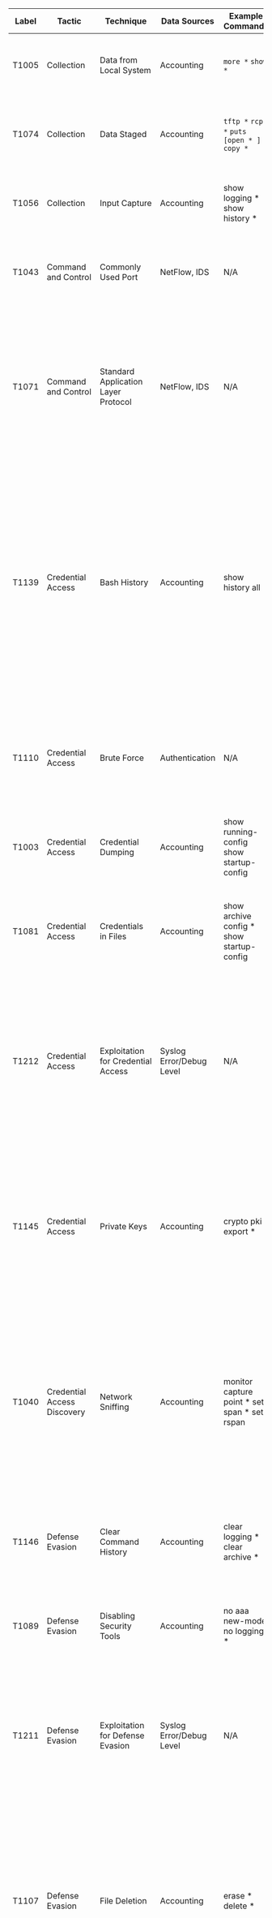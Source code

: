 | Label | Tactic                                                             | Technique                                       | Data Sources                                                | Example Commands                                           | Comments                                                                                                                                                                                                                                                                                                                                                                                                                                                                                                               |
|-------|--------------------------------------------------------------------|-------------------------------------------------|-------------------------------------------------------------|------------------------------------------------------------|------------------------------------------------------------------------------------------------------------------------------------------------------------------------------------------------------------------------------------------------------------------------------------------------------------------------------------------------------------------------------------------------------------------------------------------------------------------------------------------------------------------------|
| T1005 | Collection                                                         | Data from Local System                          | Accounting                                                  | `more *`  `show *`                                             | This is not exfiltration of files, but reading them locally for information or copying.                                                                                                                                                                                                                                                                                                                                                                                                                              |
| T1074 | Collection                                                         | Data Staged                                     | Accounting                                                  | `tftp *`  `rcp *`  `puts [open * ]`  `copy *`                      | Files can be copied to the device or written on the device if it supports the "Tool Command Shell" (TCL).                                                                                                                                                                                                                                                                                                                                                                                                            |
| T1056 | Collection                                                         | Input Capture                                   | Accounting                                                  | show logging *  show history *                             | Adversaries can use logs to view what has recently been input by administrators to collect data.                                                                                                                                                                                                                                                                                                                                                                                                                     |
| T1043 | Command and Control                                                | Commonly Used Port                              | NetFlow, IDS                                                | N/A                                                        | Use network traffic to see how, when and by whom the common ports are being accessed.                                                                                                                                                                                                                                                                                                                                                                                                                                |
| T1071 | Command and Control                                                | Standard Application Layer Protocol             | NetFlow, IDS                                                | N/A                                                        | Use network traffic to see how standard protocols are being used. Encryption of SSH and HTTPS will make this difficult, but tuple based meta-data can still show helpful information in determining legitimacy                                                                                                                                                                                                                                                                                                  |
| T1139 | Credential Access                                                  | Bash History                                    | Accounting                                                  | show history all                                           | This Technique is only Linux currently, but the suggestion here is to expand it to include network devices. This command can very likely show credentials input from the command line, to include passwords, as well as keys for varying network tunnel configurations, SNMP community strings, and other valuable information to an adversary.                                                                                                                                                             |
| T1110 | Credential Access                                                  | Brute Force                                     | Authentication                                              | N/A                                                        | Similar to regular hosts, check for repeated authentication attempts in a small time frame against the varying authentication services: SSH, Telnet, Web login.                                                                                                                                                                                                                                                                                                                                                    |
| T1003 | Credential Access                                                  | Credential Dumping                              | Accounting                                                  | show running-config  show startup-config                   | This would allow the adversary to see what local users are configured on the system                                                                                                                                                                                                                                                                                                                                                                                                                                  |
| T1081 | Credential Access                                                  | Credentials in Files                            | Accounting                                                  | show archive config *  show startup-config                 | An adversary could look at the current saved configuration or the archive configurations to find old credentials that may be useful later.                                                                                                                                                                                                                                                                                                                                                                          |
| T1212 | Credential Access                                                  | Exploitation for Credential Access              | Syslog Error/Debug Level                                    | N/A                                                        | If specific known or zero-day vulnerabilities are not patched and get exploited, they generally create errors as the system isn't designed to work that way. These errors can be monitored for abnormalities to find exploit attempts.                                                                                                                                                                                                                                                                          |
| T1145 | Credential Access                                                  | Private Keys                                    | Accounting                                                  | crypto pki export *                                        | If, when a private key is made, and is set as exportable - then you can print out the private key portion. This should be closely monitored. Cisco also stores all private key in an unreadable file on flash called "private-config". If its exfiltrated, private key can be pulled from it.                                                                                                                                                                                                           |
| T1040 | Credential Access  Discovery                                       | Network Sniffing                                | Accounting                                                  | monitor capture point *  set span *  set rspan             | In order to find credentials or discover devices and services passively and adversary may set or modify a monitor session on the network device. They might also configure a SPAN or RSPAN to another system they own in the network for analysis.                                                                                                                                                                                                                                                                |
| T1146 | Defense Evasion                                                    | Clear Command History                           | Accounting                                                  | clear logging *  clear archive *                           | A definite evasion technique, clearing the log is not often done by regular administrators and would be a good indicator of someone trying to hide.                                                                                                                                                                                                                                                                                                                                                                |
| T1089 | Defense Evasion                                                    | Disabling Security Tools                        | Accounting                                                  | no aaa new-model  no logging *                             | Disabling of AAA or of the logging settings are indicators of disabling security tools.                                                                                                                                                                                                                                                                                                                                                                                                                              |
| T1211 | Defense Evasion                                                    | Exploitation for Defense Evasion                | Syslog Error/Debug Level                                    | N/A                                                        | If specific known or zero-day vulnerabilities are not patched and get exploited, they generally create errors as the system isn't designed to work that way. These errors can be monitored for abnormalities to find exploit attempts.                                                                                                                                                                                                                                                                          |
| T1107 | Defense Evasion                                                    | File Deletion                                   | Accounting                                                  | erase *  delete *                                          | Similar to Disk Content Wipe, but with a different goal in mind. Instead of trying to delete the whole disk for Impact - a network device could be used as a file staging point for malware or data exfiltration. This would detect the deletion of those files.                                                                                                                                                                                                                                                   |
| T1070 | Defense Evasion                                                    | Indicator Removal on Host                       | Accounting                                                  | clear logging *  clear archive *                           | Adversaries may clear or alert the event logs to remove data indicating their presence on the system                                                                                                                                                                                                                                                                                                                                                                                                                 |
| T1130 | Defense Evasion                                                    | Install Root Certificate                        | Accounting                                                  | crypto pki import *  crypto pki trustpoint *               | An adversary could add additional certificates to your device. These should not be changed often, and you can easily whitelist your known good certificates in your analytic.                                                                                                                                                                                                                                                                                                                                       |
| T1205 | Defense Evasion  Command and Control                               | Port Knocking                                   | NetFlow, IDS                                                | N/A                                                        | Use network traffic to detect port knocking, not supported by network devices by default, they could be running a malicious network operating system that does.                                                                                                                                                                                                                                                                                                                                                    |
| T1102 | Defense Evasion  Command and Control                               | Web Service                                     | NetFlow, IDS                                                | N/A                                                        | Your network devices should not be talking to the internet, so this should be an easy analytic paired with a firewall block, not allowing the network device subnet to communicate through the perimeter.                                                                                                                                                                                                                                                                                                          |
| T1087 | Discovery                                                          | Account Discovery                               | Accounting                                                  | show running-config  show startup-config                   | Common show commands, validate it was your administrators performing the function.                                                                                                                                                                                                                                                                                                                                                                                                                                   |
| T1083 | Discovery                                                          | File and Directory Discovery                    | Accounting                                                  | dir *                                                      | Common show commands, validate it was your administrators performing the function.                                                                                                                                                                                                                                                                                                                                                                                                                                   |
| T1046 | Discovery                                                          | Network Service Scanning                        | NetFlow, IDS                                                | N/A                                                        | Similar to any port scan against regular hosts. Detect with IDS and network traffic.                                                                                                                                                                                                                                                                                                                                                                                                                              |
| T1201 | Discovery                                                          | Password Policy Discovery                       | Accounting                                                  | aaa common-criteria policy                                 | This is probably not set on your network devices, as its quite rare and not supported by a lot of them. But good to see if someone tries to enumerate it.                                                                                                                                                                                                                                                                                                                                                         |
| T1057 | Discovery                                                          | Process Discovery                               | Accounting                                                  | show processes *                                           | Common show commands, validate it was your administrators performing the function.                                                                                                                                                                                                                                                                                                                                                                                                                                   |
| T1018 | Discovery                                                          | Remote System Discovery                         | Accounting                                                  | show arp  show cdp *                                       | Common show commands, validate it was your administrators performing the function.                                                                                                                                                                                                                                                                                                                                                                                                                                   |
| T1082 | Discovery                                                          | System Information Discovery                    | Accounting                                                  | show version                                               | Common show commands, validate it was your administrators performing the function.                                                                                                                                                                                                                                                                                                                                                                                                                                   |
| T1016 | Discovery                                                          | System Network Configuration Discovery          | Accounting                                                  | show run  show ip route  show ip interface                 | Common show commands, validate it was your administrators performing the function.                                                                                                                                                                                                                                                                                                                                                                                                                                   |
| T1049 | Discovery                                                          | System Network Connections Discovery            | Accounting                                                  | show ip sockets                                            | Common show commands, validate it was your administrators performing the function.                                                                                                                                                                                                                                                                                                                                                                                                                                   |
| T1033 | Discovery                                                          | System Owner/User Discovery                     | Accounting                                                  | show users  show ssh                                       | Common show commands, validate it was your administrators performing the function.                                                                                                                                                                                                                                                                                                                                                                                                                                   |
| T1124 | Discovery                                                          | System Time Discovery                           | Accounting                                                  | show clock  show clock detail                              | Common show commands, validate it was your administrators performing the function.                                                                                                                                                                                                                                                                                                                                                                                                                                   |
| T1059 | Execution                                                          | Command-Line Interface                          | Accounting                                                  | N/A                                                        | Collecting all of the AAA logs from all of your networking devices will allow you to perform auditing against the accounting logs and see what's being input via the command line.                                                                                                                                                                                                                                                                                                                                 |
| T1061 | Execution                                                          | Graphical User Interface                        | Accounting                                                  | N/A                                                        | Adversaries that access a network device and attempt to configured it via the GUI can still be logged using AAA, as the equivalent command is still logged the same as if it was input on the CLI.                                                                                                                                                                                                                                                                                                               |
| T1002 | Exfiltration                                                       | Data Compressed                                 | Accounting                                                  | archive tar *                                              | Network devices support compressing and decompressing files to the file system.                                                                                                                                                                                                                                                                                                                                                                                                                                      |
| T1030 | Exfiltration                                                       | Data Transfer Size Limits                       | NetFlow, IDS                                                | N/A                                                        | Data may be exfiltrated in small chunks to avoid detection, using network traffic look for small amounts of data leaving the network or going to a subnet that should not be communicating to a network device.                                                                                                                                                                                                                                                                                                  |
| T1048 | Exfiltration                                                       | Exfiltration Over Alternative Protocol          | NetFlow, IDS                                                | N/A                                                        | Use network traffic to determine if exfiltration is occurring from the network devices. In general those devices shouldn't be talking to the internet, and can be blocked at the perimeter firewall.                                                                                                                                                                                                                                                                                                             |
| T1041 | Exfiltration                                                       | Exfiltration Over Command and Control Channel   | NetFlow, IDS                                                | N/A                                                        | Use network traffic to determine if exfiltration is occurring from the network devices. In general those devices shouldn't be talking to the internet, and can be blocked at the perimeter firewall.                                                                                                                                                                                                                                                                                                               |
| T1011 | Exfiltration                                                       | Exfiltration Over Other Network Medium          | N/A                                                         | N/A                                                        | This is a direct attempt to circumnavigate your logging and detection. Adversaries may plugin other hardware to your devices and exfiltrate data over other mediums.Secure physical access to your devices as much as possible.                                                                                                                                                                                                                                                                               |
| T1052 | Exfiltration                                                       | Exfiltration Over Physical Medium               | Syslog  Accounting                                          | dir usbflash0:                                             | Some network devices support USB's. Look for the USB plugin line from Syslog, and the directory change to USB flash from the accounting line.                                                                                                                                                                                                                                                                                                                                                                   |
| T1029 | Exfiltration                                                       | Scheduled Transfer                              | NetFlow, IDS                                                | N/A                                                        | Data may be exfiltrated during certain times to avoid detection, using network traffic look for exfiltration of data at similar times on a repeatable basis.                                                                                                                                                                                                                                                                                                                                                             |
| T1485 | Impact                                                             | Data Destruction                                | Accounting                                                  | N/A                                                        | Maybe difficult to detect, but because routers and switches have small amounts of memory, after a file is deleted, writing generic files to the disk and deleting them multiple times may make the original "target" file unrecoverable by forensic tools.                                                                                                                                                                                                                                                     |
| T1488 | Impact                                                             | Disk Content Wipe                               | Accounting                                                  | delete *  erase *                                          | An adversary might want to delete all of your network device configurations and local backup configurations                                                                                                                                                                                                                                                                                                                                                                                                          |
| T1487 | Impact                                                             | Disk Structure Wipe                             | Accounting                                                  | format *                                                   | An adversary, with appropriate privileges could run the format command to erase a flash disk and change its partition type. Cisco has Class A, B, and C types.                                                                                                                                                                                                                                                                                                                                                  |
| T1499 | Impact                                                             | Endpoint Denial of Service                      | Accounting                                                  | shutdown *                                                 | An adversary could shutdown an interface on a Firewall or Router cause not only that end point to have a denial of service but also all the devices using its service.                                                                                                                                                                                                                                                                                                                                             |
| T1495 | Impact                                                             | Firmware Corruption                             | Accounting                                                  | config-register 0x2100  config-register 0x2142             | An adversary could do damage to the ROMmon/NetBoot firmware of a cisco device if it was booted into that mode. Therefore changing the config-register of the device should be tracked as that will be the alert that the system is being changed to boot to firmware image.                                                                                                                                                                                                                                   |
| T1490 | Impact                                                             | Inhibit System Recovery                         | Accounting                                                  | archive maximum 1                                          | As T1488 already covers deleting files off the filesystem, I take this technique as referring to deleting backup configurations. If the administrators are archiving locally and the adversary doesn't want to directly delete the files, they could change the maximum number of archive configurations that are kept. (A logic bomb could be done here).                                                                                                                                                     |
| T1498 | Impact                                                             | Network Denial of Service                       | NetFlow, IDS                                                | N/A                                                        | Similar to any network flood against an open port to overwhelm resources. Detect with IDS and network traffic.                                                                                                                                                                                                                                                                                                                                                                                                      |
| T1492 | Impact                                                             | Stored Data Manipulation                        | Accounting                                                  | copy *  configure replace                                  | Because deleting files is covered by two other Impact Techniques, I take this technique to mean modifying the configuration of a stored config in a network device. So after modifying a configuration an adversary might archive it or copy it to the start up.                                                                                                                                                                                                                                                |
| T1493 | Impact                                                             | Transmitted Data Manipulation                   | Accounting                                                  | access-list *  ip access-group *                           | An adversary might modify data in transit from other hosts, by modifying the configuration on a network device. They might change an ACL so the data doesn't get to it's intended destination, or change the QOS so the service delivery isn't what was originally intended. You'll want to whitelist the known authorized access list's in your baseline config.                                                                                                                                           |
| T1190 | Initial Access                                                     | Exploit Public-Facing Application               | NetFlow, IDS                                                | N/A                                                        | Can have built-in web applications for configuration purposes. These web applications could be vulnerable to exploitation if they are not kept up-to-date with patching, or logged into with default or known credentials. Typically Firewalls or VPN devices are left as internet facing and would be most likely vulnerable to this technique, but switches and routers have also been left internet facing unintentionally as well. The Web application logs are not readily available for analysis.  |
| T1195 | Initial Access                                                     | Supply Chain Compromise                         | Image Hash Validation                                       | N/A                                                        | Very difficult to detect, would suggest copying off the OS for hashing by a third party tool to validate it against the vendor's known good image hash list.                                                                                                                                                                                                                                                                                                                                                       |
| T1133 | Initial Access  Persistence                                        | External Remote Services                        | Authentication                                              | N/A                                                        | Internet Facing remote services should be minimized to the greatest extent, and authentication to network devices should only be authorized from specific internal subnets                                                                                                                                                                                                                                                                                                                                         |
| T1078 | Initial Access  Persistence  Privilege Escalation  Defense Evasion | Valid Accounts                                  | Authentication                                              | N/A                                                        | Known credentials is a very likely way that a threat actor will compromise your systems. Its good to have a baseline of which admins login, to what devices, and a what times. Then custom detections can be made tailored to your environment on what falls outside of the norm.                                                                                                                                                                                                                            |
| T1210 | Lateral Movement                                                   | Exploitation of Remote Services                 | Syslog Error/Debug Level                                    | N/A                                                        | If specific known or zero-day vulnerabilities are not patched and get exploited, they generally create errors as the system isn't designed to work that way.These errors can be monitored for abnormalities to find exploit attempts.                                                                                                                                                                                                                                                                          |
| T1021 | Lateral Movement                                                   | Remote Services                                 | NetFlow, IDS  Authentication                                | N/A                                                        | Adversaries may use remotely available services hosted by the network devices like: SSH, Telnet, Web Application. Use network traffic to ensure this is only occurring from authorized subnets.                                                                                                                                                                                                                                                                                                                  |
| T1184 | Lateral Movement                                                   | SSH Hijacking                                   | Authentication                                              | N/A                                                        | Adversaries can use SSH keys collected from elsewhere on the network and use those to login to network devices. Monitor authentication logs to ensure they stay consistent with the baseline.                                                                                                                                                                                                                                                                                                                   |
| T1105 | Lateral Movement  Command and Control                              | Remote File Copy                                | Accounting                                                  | tftp *  rcp *  copy *                                      | Similar to data staged, look for files copied to or from the device.                                                                                                                                                                                                                                                                                                                                                                                                                                                 |
| T1136 | Persistence                                                        | Create Account                                  | Accounting                                                  | username *                                                 | Creating new local accounts can be monitored from the accounting logs. A new accounts might be created, used, and deleted in an attempt to hide. Or a new account created for persistence or fall back access.                                                                                                                                                                                                                                                                                                 |
| T1168 | Persistence                                                        | Local Job Scheduling                            | Accounting                                                  | kron policy-list *  kron occurrence *  policy-list *       | A newer feature to cisco IOS is kron and can minimally be used to created a scheduled job. New jobs should be monitored.                                                                                                                                                                                                                                                                                                                                                                                            |
| T1019 | Persistence                                                        | System Firmware                                 | Device Syslog                                               | N/A                                                        | An adversary could completely replace the IOS that the firmware boots, with a malicious version. There is a known version of this malware called SYNfulKnock.                                                                                                                                                                                                                                                                                                                                                    |
| T1098 | Persistence  Credential Access                                     | Account Manipulation                            | Accounting                                                  | username *  aaa *                                          | Modifying accounts and permissions is auditable via the accounting log. Monitor not only local account modification, but also remote authentication configurations.                                                                                                                                                                                                                                                                                                                                               |
| T1108 | Persistence  Defense Evasion                                       | Redundant Access                                | Accounting  Authentication  NetFlow, IDS  Web Logs          | N/A                                                        | Adversaries can have more than one way into the network, so monitoring the other Persistence and access techniques should allow you to see who is accessing the devices, from where. Check Authentication logs, new user accounts, SSH, and web accesses.                                                                                                                                                                                                                                                     |
| T1100 | Persistence  Privilege Escalation                                  | Web Shell                                       | NetFlow, IDS  Authentication  Accounting                    | ip http server  ip https server                            | If the network admins have the GUI interface turned on, an adversary could use it - detect with NetFlow. Or an adversary could turn it on with the right credentials - detect with accounting logs.                                                                                                                                                                                                                                                                                                             |
| T1068 | Privilege Escalation                                               | Exploitation for Privilege Escalation           | Syslog Error/Debug Level                                    | N/A                                                        | If specific known or zero-day vulnerabilities are not patched and get exploited, they generally create errors as the system isn't designed to work that way. These errors can be monitored for abnormalities to find exploit attempts.                                                                                                                                                                                                                                                                          |